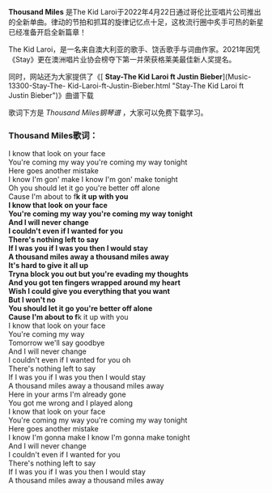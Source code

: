 

**Thousand Miles** 是The Kid
Laroi于2022年4月22日通过哥伦比亚唱片公司推出的全新单曲。律动的节拍和抓耳的旋律记忆点十足，这枚流行圈中炙手可热的新星已经准备开启全新篇章！

The Kid Laroi，是一名来自澳大利亚的歌手、饶舌歌手与词曲作家。2021年因凭《Stay》更在澳洲唱片业协会榜夺下第一并荣获格莱美最佳新人奖提名。

同时，网站还为大家提供了《[ **Stay-The Kid Laroi ft Justin Bieber**](Music-13300-Stay-The-
Kid-Laroi-ft-Justin-Bieber.html "Stay-The Kid Laroi ft Justin Bieber")》曲谱下载

歌词下方是 _Thousand Miles钢琴谱_ ，大家可以免费下载学习。

### Thousand Miles歌词：

I know that look on your face  
You're coming my way you're coming my way tonight  
Here goes another mistake  
I know I'm gon' make I know I'm gon' make tonight  
Oh you should let it go you're better off alone  
Cause I'm about to f**k it up with you  
I know that look on your face  
You're coming my way you're coming my way tonight  
And I will never change  
I couldn't even if I wanted for you  
There's nothing left to say  
If I was you if I was you then I would stay  
A thousand miles away a thousand miles away  
It's hard to give it all up  
Tryna block you out but you're evading my thoughts  
And you got ten fingers wrapped around my heart  
Wish I could give you everything that you want  
But I won't no  
You should let it go you're better off alone  
Cause I'm about to f**k it up with you  
I know that look on your face  
You're coming my way  
Tomorrow we'll say goodbye  
And I will never change  
I couldn't even if I wanted for you oh  
There's nothing left to say  
If I was you if I was you then I would stay  
A thousand miles away a thousand miles away  
Here in your arms I'm already gone  
You got me wrong and I played along  
I know that look on your face  
You're coming my way you're coming my way tonight  
Here goes another mistake  
I know I'm gonna make I know I'm gonna make tonight  
And I will never change  
I couldn't even if I wanted for you  
There's nothing left to say  
If I was you if I was you then I would stay  
A thousand miles away a thousand miles away


